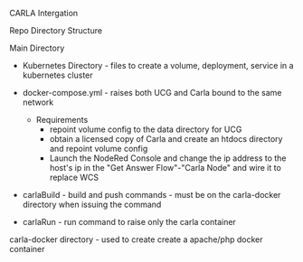 CARLA Intergation


Repo Directory Structure

Main Directory
- Kubernetes Directory - files to create a volume, deployment, service in a kubernetes cluster

- docker-compose.yml - raises both UCG and Carla bound to the same network
     - Requirements
         - repoint volume config to the data directory for UCG
         - obtain a licensed copy of Carla and create an htdocs directory and repoint volume config
         - Launch the NodeRed Console and change the ip address to the host's ip in the "Get Answer Flow"-"Carla Node" and wire it to replace WCS

- carlaBuild - build and push commands - must be on the carla-docker directory when issuing the command

- carlaRun - run command to raise only the carla container

carla-docker directory - used to create create a apache/php docker container







